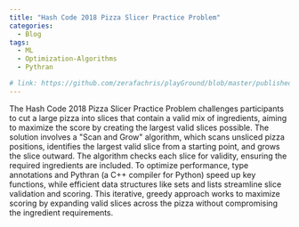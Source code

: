 ```yaml
---
title: "Hash Code 2018 Pizza Slicer Practice Problem"
categories:
  - Blog
tags:
  - ML
  - Optimization-Algorithms
  - Pythran

# link: https://github.com/zerafachris/playGround/blob/master/published/deployingML/0_readme.ipynb
---
```


The Hash Code 2018 Pizza Slicer Practice Problem challenges participants to cut a large pizza into slices that contain a valid mix of ingredients, aiming to maximize the score by creating the largest valid slices possible. The solution involves a "Scan and Grow" algorithm, which scans unsliced pizza positions, identifies the largest valid slice from a starting point, and grows the slice outward. The algorithm checks each slice for validity, ensuring the required ingredients are included. To optimize performance, type annotations and Pythran (a C++ compiler for Python) speed up key functions, while efficient data structures like sets and lists streamline slice validation and scoring. This iterative, greedy approach works to maximize scoring by expanding valid slices across the pizza without compromising the ingredient requirements.

